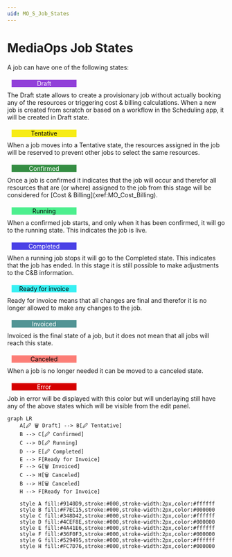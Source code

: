 ```yaml
---
uid: MO_S_Job_States
---
```


# MediaOps Job States

A job can have one of the following states:

<div style="background-color:#9140D9;color:#FFFFFF;width:150px;text-align:center;margin:10px;margin-top:20px">Draft</div>
The Draft state allows to create a provisionary job without actually booking any of the resources or triggering cost & billing calculations. When a new job is created from scratch or based on a workflow in the Scheduling app, it will be created in Draft state.

<div style="background-color:#F7EC15;color:#000000;width:150px;text-align:center;margin:10px;margin-top:20px">Tentative</div>
When a job moves into a Tentative state, the resources assigned in the job will be reserved to prevent other jobs to select the same resources.

<div style="background-color:#348D42;color:#FFFFFF;width:150px;text-align:center;margin:10px;margin-top:20px">Confirmed</div>
Once a job is confirmed it indicates that the job will occur and therefor all resources that are (or where) assigned to the job from this stage will be considered for [Cost & Billing](xref:MO_Cost_Billing). 

<div style="background-color:#4CEF8E;color:#000000;width:150px;text-align:center;margin:10px;margin-top:20px">Running</div>
When a confirmed job starts, and only when it has been confirmed, it will go to the running state. This indicates the job is live.

<div style="background-color:#4A41E6;color:#FFFFFF;width:150px;text-align:center;margin:10px;margin-top:20px">Completed</div>
When a running job stops it will go to the Completed state. This indicates that the job has ended. In this stage it is still possible to make adjustments to the C&B information.

<div style="background-color:#36F0F3;color:#000000;width:150px;text-align:center;margin:10px;margin-top:20px">Ready for invoice</div>
Ready for invoice means that all changes are final and therefor it is no longer allowed to make any changes to the job.

<div style="background-color:#529495;color:#FFFFFF;width:150px;text-align:center;margin:10px;margin-top:20px">Invoiced</div>
Invoiced is the final state of a job, but it does not mean that all jobs will reach this state.

<div style="background-color:#FC7D76;color:#000000;width:150px;text-align:center;margin:10px;margin-top:20px">Canceled</div>
When a job is no longer needed it can be moved to a canceled state.

<div style="background-color:#D60000;color:#FFFFFF;width:150px;text-align:center;margin:10px;margin-top:20px">Error</div>
Job in error will be displayed with this color but will underlaying still have any of the above states which will be visible from the edit panel.

```mermaid
graph LR
    A[🖉 🗑 Draft] --> B[🖉 Tentative]
    B --> C[🖉 Confirmed]
    C --> D[🖉 Running]
    D --> E[🖉 Completed]
    E --> F[Ready for Invoice]
    F --> G[🗑 Invoiced]
    C --> H[🗑 Canceled]
    B --> H[🗑 Canceled]
    H --> F[Ready for Invoice]

    style A fill:#9140D9,stroke:#000,stroke-width:2px,color:#ffffff
    style B fill:#F7EC15,stroke:#000,stroke-width:2px,color:#000000
    style C fill:#348D42,stroke:#000,stroke-width:2px,color:#ffffff
    style D fill:#4CEF8E,stroke:#000,stroke-width:2px,color:#000000
    style E fill:#4A41E6,stroke:#000,stroke-width:2px,color:#ffffff
    style F fill:#36F0F3,stroke:#000,stroke-width:2px,color:#000000
    style G fill:#529495,stroke:#000,stroke-width:2px,color:#ffffff
    style H fill:#FC7D76,stroke:#000,stroke-width:2px,color:#000000
```
